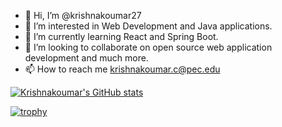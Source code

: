 - 👋 Hi, I’m @krishnakoumar27
- 👀 I’m interested in Web Development and Java applications.
- 🌱 I’m currently learning React and Spring Boot.
- 💞️ I’m looking to collaborate on open source web application development and much more.
- 📫 How to reach me krishnakoumar.c@pec.edu

<!---
krishnakoumar27/krishnakoumar27 is a ✨ special ✨ repository because its `README.md` (this file) appears on your GitHub profile.
You can click the Preview link to take a look at your changes.
--->

[![Krishnakoumar's GitHub stats](https://github-readme-stats.vercel.app/api?username=krishnakoumar27)](https://github.com/anuraghazra/github-readme-stats)

[![trophy](https://github-profile-trophy.vercel.app/?username=krishnakoumar27)](https://github.com/ryo-ma/github-profile-trophy)
